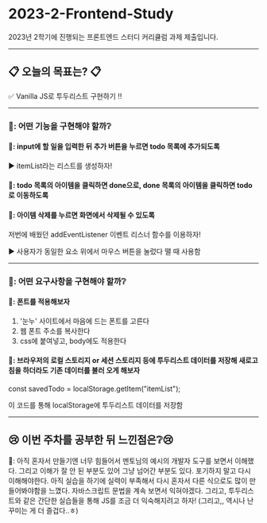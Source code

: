 # 2023-2-Frontend-Study
2023년 2학기에 진행되는 프론트엔드 스터디 커리큘럼 과제 제출입니다.

***

## 📋 오늘의 목표는? 📋

✅ Vanilla JS로 투두리스트 구현하기 ‼️

***

### 🦒: 어떤 기능을 구현해야 할까❔

#### 🌱: input에 할 일을 입력한 뒤 추가 버튼을 누르면 todo 목록에 추가되도록

▶ itemList라는 리스트를 생성하자! 

#### 🌲: todo 목록의 아이템을 클릭하면 done으로, done 목록의 아이템을 클릭하면 todo로 이동하도록


#### 🌳: 아이템 삭제를 누르면 화면에서 삭제될 수 있도록
저번에 배웠던 addEventListener 이벤트 리스너 함수를 이용하자!

▶ 사용자가 동일한 요소 위에서 마우스 버튼을 눌렀다 땔 때 사용함

***

### 🦁: 어떤 요구사항을 구현해야 할까❔

#### 🍃: 폰트를 적용해보자

1. '눈누' 사이트에서 마음에 드는 폰트를 고른다 
2. 웹 폰트 주소를 복사한다
3. css에 붙여넣고, body에도 적용한다

#### 🍂: 브라우저의 로컬 스토리지 or 세션 스토리지 등에 투두리스트 데이터를 저장해 새로고침을 하더라도 기존 데이터를 불러 오게 해보자

const savedTodo = localStorage.getItem("itemList");

이 코드를 통해 localStorage에 투두리스트 데이터를 저장함


***

## 😢 이번 주차를 공부한 뒤 느낀점은❔😢

💬: 아직 혼자서 만들기엔 너무 힘들어서 멘토님의 예시의 개발자 도구를 보면서 이해했다. 그리고 이해가 잘 안 된 부분도 있어 그냥 넘어간 부분도 있다. 포기하지 말고 다시 이해해야한다. 아직 실습을 하기에 실력이 부족해서 다시 혼자서 다른 식으로도 많이 만들어봐야함을 느꼈다. 자바스크립트 문법을 계속 보면서 익혀야겠다. 그리고, 투두리스트와 같은 간단한 실습들을 통해 JS를 조금 더 익숙해지려고 하자! (그리고,, 역시나 난 꾸미는 게 더 즐겁다..ㅎ)